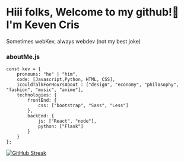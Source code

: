 
# Hiii folks, Welcome to my github!👋 I'm Keven Cris

Sometimes webKev, always webdev (not my best joke)

### aboutMe.js

```
const kev = {
    pronouns: "he" | "him",
    code: [Javascript,Python, HTML, CSS],
    icouldTalkForHoursAbout : ["design", "economy", "philosophy", "fashion", "music", "anime"],
    technologies: {
        frontEnd: {
            css: ["bootstrap", "Sass", "Less"]
        },
        backEnd: {
            js: ["React", "node"],
            python: ["Flask"]
        }        
    }
};
```





















[![GitHub Streak](https://github-readme-streak-stats.herokuapp.com?user=kev3m&theme=dark&date_format=M%20j%5B%2C%20Y%5D)](https://git.io/streak-stats)
